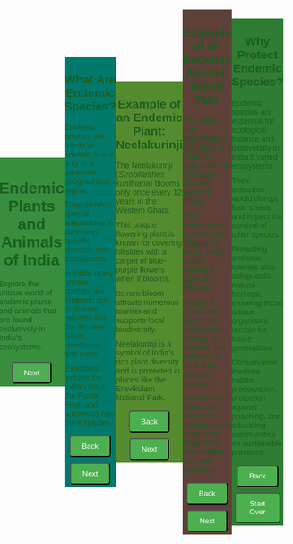 <!DOCTYPE html>
<html lang="en">
<head>
  <meta charset="UTF-8">
  <meta name="viewport" content="width=device-width, initial-scale=1.0">
  <title>Endemic Plants and Animals of India</title>
  <style>
    body {
      font-family: Arial, sans-serif;
      color: #1b5e20;
      margin: 0;
      padding: 0;
      display: flex;
      align-items: center;
      justify-content: center;
      height: 100vh;
    }

    .container {
      max-width: 700px;
      width: 90%;
      margin: auto;
      padding: 20px;
      border-radius: 8px;
      color: white;
      box-shadow: 0px 4px 10px rgba(0, 0, 0, 0.2);
      position: relative;
      display: none;
    }

    .container.active {
      display: block;
    }

    h1, h2 {
      text-align: center;
    }

    .points {
      list-style: none;
      padding: 0;
      margin: 10px 0;
    }

    .points li {
      margin-bottom: 10px;
    }

    .btn-container {
      text-align: center;
    }

    .btn {
      background-color: #4caf50;
      color: white;
      padding: 10px 20px;
      text-decoration: none;
      border-radius: 5px;
      margin: 5px;
      cursor: pointer;
      display: inline-block;
    }

    .btn:hover {
      background-color: #388e3c;
    }

    /* Background Colors for Each Slide */
    #slide1 { background-color: #388e3c; }
    #slide2 { background-color: #00796b; }
    #slide3 { background-color: #558b2f; }
    #slide4 { background-color: #5d4037; }
    #slide5 { background-color: #2e7d32; }
  </style>
</head>
<body>

<div id="slide1" class="container active">
  <h1>Endemic Plants and Animals of India</h1>
  <p>Explore the unique world of endemic plants and animals that are found exclusively in India’s ecosystems.</p>
  <div class="btn-container">
    <button class="btn" onclick="nextSlide(2)">Next</button>
  </div>
</div>

<div id="slide2" class="container">
  <h2>What Are Endemic Species?</h2>
  <ul class="points">
    <li>Endemic species are plants or animals found only in a particular geographical region.</li>
    <li>They develop special adaptations to survive in specific climates and ecosystems.</li>
    <li>In India, many unique species are endemic due to diverse habitats like the Western Ghats, Himalayas, and more.</li>
    <li>Examples include the Indian Gaur, the Purple Frog, and numerous rare plant species.</li>
  </ul>
  <div class="btn-container">
    <button class="btn" onclick="prevSlide(1)">Back</button>
    <button class="btn" onclick="nextSlide(3)">Next</button>
  </div>
</div>

<div id="slide3" class="container">
  <h2>Example of an Endemic Plant: Neelakurinji</h2>
  <ul class="points">
    <li>The Neelakurinji (<em>Strobilanthes kunthiana</em>) blooms only once every 12 years in the Western Ghats.</li>
    <li>This unique flowering plant is known for covering hillsides with a carpet of blue-purple flowers when it blooms.</li>
    <li>Its rare bloom attracts numerous tourists and supports local biodiversity.</li>
    <li>Neelakurinji is a symbol of India’s rich plant diversity and is protected in places like the Eravikulam National Park.</li>
  </ul>
  <div class="btn-container">
    <button class="btn" onclick="prevSlide(2)">Back</button>
    <button class="btn" onclick="nextSlide(4)">Next</button>
  </div>
</div>

<div id="slide4" class="container">
  <h2>Example of an Endemic Animal: Nilgiri Tahr</h2>
  <ul class="points">
    <li>The Nilgiri Tahr (<em>Nilgiritragus hylocrius</em>) is a mountain goat native to the Nilgiri Hills and Western Ghats.</li>
    <li>This endangered species has adapted to steep, rocky terrain, making it agile and resilient.</li>
    <li>It plays a significant role in the ecosystem, helping to maintain the balance of local flora through grazing.</li>
    <li>Conservation efforts are ongoing in sanctuaries to protect the Nilgiri Tahr from habitat loss and poaching.</li>
  </ul>
  <div class="btn-container">
    <button class="btn" onclick="prevSlide(3)">Back</button>
    <button class="btn" onclick="nextSlide(5)">Next</button>
  </div>
</div>

<div id="slide5" class="container">
  <h2>Why Protect Endemic Species?</h2>
  <ul class="points">
    <li>Endemic species are essential for ecological balance and biodiversity in India’s varied ecosystems.</li>
    <li>Their extinction would disrupt food chains and impact the survival of other species.</li>
    <li>Protecting endemic species also safeguards natural heritage, ensuring these unique organisms remain for future generations.</li>
    <li>Conservation involves habitat preservation, protection against poaching, and educating communities on sustainable practices.</li>
  </ul>
  <div class="btn-container">
    <button class="btn" onclick="prevSlide(4)">Back</button>
    <button class="btn" onclick="nextSlide(1)">Start Over</button>
  </div>
</div>

<script>
  function nextSlide(slideNumber) {
    document.querySelectorAll('.container').forEach(slide => slide.classList.remove('active'));
    document.getElementById('slide' + slideNumber).classList.add('active');
  }

  function prevSlide(slideNumber) {
    document.querySelectorAll('.container').forEach(slide => slide.classList.remove('active'));
    document.getElementById('slide' + slideNumber).classList.add('active');
  }
</script>

</body>
</html>
